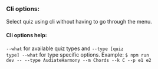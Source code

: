 ### Cli options:
Select quiz using cli without having to go through the menu.

#### Cli options help:
<code>--what</code> for available quiz types and <code>--type [quiz type] --what</code> for type specific options.
Example: <code>$ npm run dev -- --type AudiateHarmony --m Chords --k C --p e1 e2</code>





